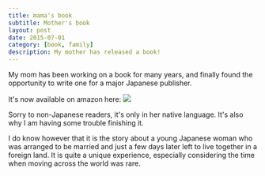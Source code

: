 ```yaml
---
title: mama's book
subtitle: Mother's book
layout: post
date: 2015-07-01
category: [book, family]
description: My mother has released a book!
---
```

My mom has been working on a book for many years, and finally found the opportunity to write one for a major Japanese publisher.

It's now available on amazon here:
<a href="http://www.amazon.co.jp/gp/product/4286160645/ref=as_li_ss_il?ie=UTF8&camp=247&creative=7399&creativeASIN=4286160645&linkCode=as2&tag=aokinobu-22" target="_blank"><img border="0" src="http://ws-fe.amazon-adsystem.com/widgets/q?_encoding=UTF8&ASIN=4286160645&Format=_SL110_&ID=AsinImage&MarketPlace=JP&ServiceVersion=20070822&WS=1&tag=aokinobu-22" ></a><img src="http://ir-jp.amazon-adsystem.com/e/ir?t=aokinobu-22&l=as2&o=9&a=4286160645" width="1" height="1" border="0" alt="" style="border:none !important; margin:0px !important;" />

Sorry to non-Japanese readers, it's only in her native language.  It's also why I am having some trouble finishing it.

I do know however that it is the story about a young Japanese woman who was arranged to be married and just a few days later left to live together in a foreign land.  It is quite a unique experience, especially considering the time when moving across the world was rare.
